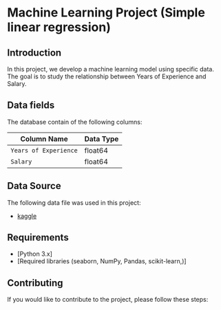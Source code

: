 # Machine Learning Project (Simple linear regression)


## Introduction
In this project, we develop a machine learning model using specific data. The goal is to study the relationship between Years of Experience and Salary.

## Data fields

The database contain of the following columns:

| Column Name       | Data Type    |
|-------------------|--------------|
| `Years of Experience`   | float64     | 
| `Salary`   | float64     | 


## Data Source
The following data file was used in this project:

- [kaggle](https://www.kaggle.com/datasets/krishnaraj30/salary-prediction-data-simple-linear-regression)


## Requirements
- [Python 3.x]
- [Required libraries (seaborn, NumPy, Pandas, scikit-learn,)]

## Contributing
If you would like to contribute to the project, please follow these steps:


